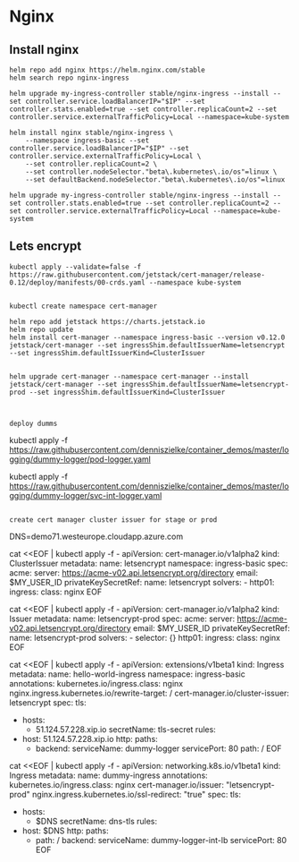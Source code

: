 # Nginx

## Install nginx
```
helm repo add nginx https://helm.nginx.com/stable
helm search repo nginx-ingress

helm upgrade my-ingress-controller stable/nginx-ingress --install --set controller.service.loadBalancerIP="$IP" --set controller.stats.enabled=true --set controller.replicaCount=2 --set controller.service.externalTrafficPolicy=Local --namespace=kube-system

helm install nginx stable/nginx-ingress \
    --namespace ingress-basic --set controller.service.loadBalancerIP="$IP" --set controller.service.externalTrafficPolicy=Local \
    --set controller.replicaCount=2 \
    --set controller.nodeSelector."beta\.kubernetes\.io/os"=linux \
    --set defaultBackend.nodeSelector."beta\.kubernetes\.io/os"=linux

helm upgrade my-ingress-controller stable/nginx-ingress --install --set controller.stats.enabled=true --set controller.replicaCount=2 --set controller.service.externalTrafficPolicy=Local --namespace=kube-system

```


## Lets encrypt

```
kubectl apply --validate=false -f https://raw.githubusercontent.com/jetstack/cert-manager/release-0.12/deploy/manifests/00-crds.yaml --namespace kube-system


kubectl create namespace cert-manager

helm repo add jetstack https://charts.jetstack.io
helm repo update
helm install cert-manager --namespace ingress-basic --version v0.12.0 jetstack/cert-manager --set ingressShim.defaultIssuerName=letsencrypt --set ingressShim.defaultIssuerKind=ClusterIssuer


helm upgrade cert-manager --namespace cert-manager --install jetstack/cert-manager --set ingressShim.defaultIssuerName=letsencrypt-prod --set ingressShim.defaultIssuerKind=ClusterIssuer



deploy dumms
```
kubectl apply -f https://raw.githubusercontent.com/denniszielke/container_demos/master/logging/dummy-logger/pod-logger.yaml

kubectl apply -f https://raw.githubusercontent.com/denniszielke/container_demos/master/logging/dummy-logger/svc-int-logger.yaml

```

create cert manager cluster issuer for stage or prod
```
DNS=demo71.westeurope.cloudapp.azure.com

cat <<EOF | kubectl apply -f -
apiVersion: cert-manager.io/v1alpha2
kind: ClusterIssuer
metadata:
  name: letsencrypt
  namespace: ingress-basic
spec:
  acme:
    server: https://acme-v02.api.letsencrypt.org/directory
    email: $MY_USER_ID
    privateKeySecretRef:
      name: letsencrypt
    solvers:
    - http01:
        ingress:
          class: nginx
EOF

cat <<EOF | kubectl apply -f -
apiVersion: cert-manager.io/v1alpha2
kind: Issuer
metadata:
  name: letsencrypt-prod
spec:
  acme:
    server: https://acme-v02.api.letsencrypt.org/directory
    email: $MY_USER_ID
    privateKeySecretRef:
      name: letsencrypt-prod
    solvers:
    - selector: {}
      http01:
        ingress:
          class: nginx
EOF


cat <<EOF | kubectl apply -f -
apiVersion: extensions/v1beta1
kind: Ingress
metadata:
  name: hello-world-ingress
  namespace: ingress-basic
  annotations:
    kubernetes.io/ingress.class: nginx
    nginx.ingress.kubernetes.io/rewrite-target: /
    cert-manager.io/cluster-issuer: letsencrypt
spec:
  tls:
  - hosts:
    - 51.124.57.228.xip.io
    secretName: tls-secret
  rules:
  - host: 51.124.57.228.xip.io
    http:
      paths:
      - backend:
          serviceName: dummy-logger
          servicePort: 80
        path: /
EOF

cat <<EOF | kubectl apply -f -
apiVersion: networking.k8s.io/v1beta1
kind: Ingress
metadata:
  name: dummy-ingress
  annotations:
    kubernetes.io/ingress.class: nginx
    cert-manager.io/issuer: "letsencrypt-prod"
    nginx.ingress.kubernetes.io/ssl-redirect: "true"
spec:
  tls:
  - hosts:
    - $DNS
    secretName: dns-tls
  rules:
  - host: $DNS
    http:
      paths:
      - path: /
        backend:
          serviceName: dummy-logger-int-lb
          servicePort: 80
EOF

```
